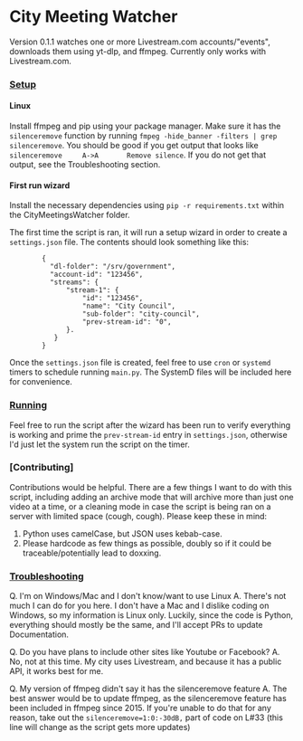 # City Meeting Watcher

Version 0.1.1 watches one or more Livestream.com accounts/"events", downloads them using yt-dlp, and ffmpeg. Currently only works with Livestream.com.

### [Setup](#setup)
#### Linux
Install ffmpeg and pip using your package manager. Make sure it has the `silenceremove` function by running `fmpeg -hide_banner -filters | grep silenceremove`. You should be good if you get output that looks like `silenceremove     A->A       Remove silence`. If you do not get that output, see the Troubleshooting section.

#### First run wizard
Install the necessary dependencies using `pip -r requirements.txt` within the CityMeetingsWatcher folder.

The first time the script is ran, it will run a setup wizard in order to create a `settings.json` file. The contents should look something like this:

```
        {
          "dl-folder": "/srv/government",
          "account-id": "123456",
          "streams": {
              "stream-1": {
                  "id": "123456",
                  "name": "City Council",
                  "sub-folder": "city-council",
                  "prev-stream-id": "0",
              }.
           }
        }
```

Once the `settings.json` file is created, feel free to use `cron` or `systemd` timers to schedule running `main.py`. The SystemD files will be included here for convenience.

### [Running](#running)
Feel free to run the script after the wizard has been run to verify everything is working and prime the `prev-stream-id` entry in `settings.json`, otherwise I'd just let the system run the script on the timer.

### [Contributing]
Contributions would be helpful. There are a few things I want to do with this script, including adding an archive mode that will archive more than just one video at a time, or a cleaning mode in case the script is being ran on a server with limited space (cough, cough). Please keep these in mind:

1. Python uses camelCase, but JSON uses kebab-case.
2. Please hardcode as few things as possible, doubly so if it could be traceable/potentially lead to doxxing.

### [Troubleshooting](#troubleshoot)
Q. I'm on Windows/Mac and I don't know/want to use Linux
A. There's not much I can do for you here. I don't have a Mac and I dislike coding on Windows, so my information is Linux only. Luckily, since the code is Python, everything should mostly be the same, and I'll accept PRs to update Documentation.

Q. Do you have plans to include other sites like Youtube or Facebook?
A. No, not at this time. My city uses Livestream, and because it has a public API, it works best for me.

Q. My version of ffmpeg didn't say it has the silenceremove feature
A. The best answer would be to update ffmpeg, as the silenceremove feature has been included in ffmpeg since 2015. If you're unable to do that for any reason, take out the `silenceremove=1:0:-30dB,` part of code on L#33 (this line will change as the script gets more updates)